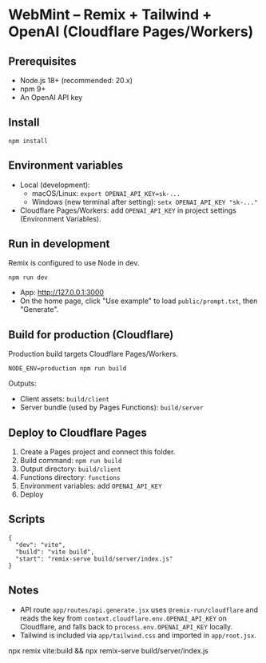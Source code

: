 # WebMint – Remix + Tailwind + OpenAI (Cloudflare Pages/Workers)

## Prerequisites
- Node.js 18+ (recommended: 20.x)
- npm 9+
- An OpenAI API key

## Install
```
npm install
```

## Environment variables
- Local (development):
  - macOS/Linux: `export OPENAI_API_KEY=sk-...`
  - Windows (new terminal after setting): `setx OPENAI_API_KEY "sk-..."`
- Cloudflare Pages/Workers: add `OPENAI_API_KEY` in project settings (Environment Variables).

## Run in development
Remix is configured to use Node in dev.
```
npm run dev
```
- App: http://127.0.0.1:3000
- On the home page, click "Use example" to load `public/prompt.txt`, then "Generate".

## Build for production (Cloudflare)
Production build targets Cloudflare Pages/Workers.
```
NODE_ENV=production npm run build
```
Outputs:
- Client assets: `build/client`
- Server bundle (used by Pages Functions): `build/server`

## Deploy to Cloudflare Pages
1) Create a Pages project and connect this folder.
2) Build command: `npm run build`
3) Output directory: `build/client`
4) Functions directory: `functions`
5) Environment variables: add `OPENAI_API_KEY`
6) Deploy

## Scripts
```
{
  "dev": "vite",
  "build": "vite build",
  "start": "remix-serve build/server/index.js"
}
```

## Notes
- API route `app/routes/api.generate.jsx` uses `@remix-run/cloudflare` and reads the key from `context.cloudflare.env.OPENAI_API_KEY` on Cloudflare, and falls back to `process.env.OPENAI_API_KEY` locally.
- Tailwind is included via `app/tailwind.css` and imported in `app/root.jsx`.


npx remix vite:build && npx remix-serve build/server/index.js
